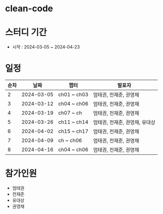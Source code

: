 # clean-code
# 스터디 기간
- 시작 : 2024-03-05 ~ 2024-04-23
# 일정
| 순차   | 날짜 | 챕터 | 발표자 |
|--------|-----|------|------|
| 2 | 2024-03-05  | ch01 ~ ch03 |엄태권, 전재준, 권영채|
| 3 | 2024-03-12  | ch04 ~ ch06 |엄태권, 전재준, 권영채|
| 4 | 2024-03-19  | ch07 ~ ch |엄태권, 전재준, 권영채|
| 5 | 2024-03-26  | ch11 ~ ch14 |엄태권, 전재준, 권영채, 유대상|
| 6 | 2024-04-02  | ch15 ~ ch17 |엄태권, 전재준, 권영채|
| 7 | 2024-04-09  | ch ~ ch06 |엄태권, 전재준, 권영채|
| 8 | 2024-04-16  | ch04 ~ ch06 |엄태권, 전재준, 권영채|
# 참가인원
- 엄태권
- 전재준
- 유대상
- 권영채
